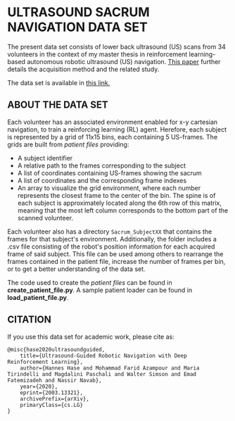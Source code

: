 
# ULTRASOUND SACRUM NAVIGATION DATA SET 
The present data set consists of lower back ultrasound (US) scans from 34 volunteers in the context of my master thesis in reinforcement learning-based autonomous robotic ultrasound (US) navigation. [This paper](link_to_paper) further details the acquisition method and the related study.

The data set is available in [this link.](http://campar.in.tum.de/files/SacrumNavDataset/dataset.zip)

## ABOUT THE DATA SET
Each volunteer has an associated environment enabled for x-y cartesian navigation, to train a reinforcing learning (RL) agent. Herefore, each subject is represented by a grid of 11x15 bins, each containing 5 US-frames. The grids are built from *patient files* providing:
- A subject identifier
- A relative path to the frames corresponding to the subject
- A list of coordinates containing US-frames showing the sacrum
- A list of coordinates and the corresponding frame indexes
- An array to visualize the grid environment, where each number represents the closest frame to the center of the bin. The spine is of each subject is approximately located along the 6th row of this matrix, meaning that the most left column corresponds to the bottom part of the scanned volunteer.

Each volunteer also has a directory `Sacrum_SubjectXX` that contains the frames for that subject's environment. Additionally, the folder includes a .csv file consisting of the robot's position information for each acquired frame of said subject. This file can be used among others to rearrange the frames contained in the patient file, increase the number of frames per bin, or to get a better understanding of the data set.

The code used to create the *patient files* can be found in **create_patient_file.py**.
A sample patient loader can be found in **load_patient_file.py**. 

## CITATION
If you use this data set for academic work, please cite as:

```
@misc{hase2020ultrasoundguided,
	title={Ultrasound-Guided Robotic Navigation with Deep Reinforcement Learning},
	author={Hannes Hase and Mohammad Farid Azampour and Maria Tirindelli and Magdalini Paschali and Walter Simson and Emad Fatemizadeh and Nassir Navab},
	year={2020},
	eprint={2003.13321},
	archivePrefix={arXiv},
	primaryClass={cs.LG}
}
```

